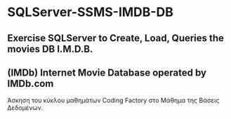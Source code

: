 # SQLServer-SSMS-IMDB-DB
Exercise SQLServer to Create, Load, Queries the movies DB I.M.D.B.
---
 (IMDb) Internet Movie Database  operated by  IMDb.com
--
Άσκηση του κύκλου μαθημάτων Coding Factory στο Μάθημα της Βάσεις Δεδομένων.

